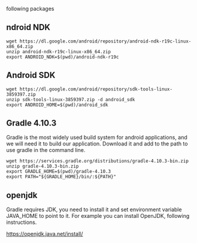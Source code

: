 

<!--
 * @version:
 * @Author:  StevenJokess https://github.com/StevenJokess
 * @Date: 2020-11-13 22:37:26
 * @LastEditors:  StevenJokess https://github.com/StevenJokess
 * @LastEditTime: 2020-11-13 22:42:32
 * @Description:
 * @TODO::
 * @Reference:https://pytorch.org/tutorials/recipes/android_native_app_with_custom_op.html
-->

following packages

## ndroid NDK

```
wget https://dl.google.com/android/repository/android-ndk-r19c-linux-x86_64.zip
unzip android-ndk-r19c-linux-x86_64.zip
export ANDROID_NDK=$(pwd)/android-ndk-r19c
```

## Android SDK

```
wget https://dl.google.com/android/repository/sdk-tools-linux-3859397.zip
unzip sdk-tools-linux-3859397.zip -d android_sdk
export ANDROID_HOME=$(pwd)/android_sdk
```

## Gradle 4.10.3

Gradle is the most widely used build system for android applications, and we will need it to build our application. Download it and add to the path to use gradle in the command line.
```
wget https://services.gradle.org/distributions/gradle-4.10.3-bin.zip
unzip gradle-4.10.3-bin.zip
export GRADLE_HOME=$(pwd)/gradle-4.10.3
export PATH="${GRADLE_HOME}/bin/:${PATH}"
```


## openjdk

Gradle requires JDK, you need to install it and set environment variable JAVA_HOME to point to it. For example you can install OpenJDK, following instructions.

https://openjdk.java.net/install/



